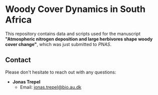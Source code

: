 # Woody Cover Dynamics in South Africa
This repository contains data and scripts used for the manuscript **"Atmospheric nitrogen deposition and large herbivores shape woody cover change"**, which was just submitted to *PNAS*.

## Contact
Please don't hesitate to reach out with any questions:  
- **Jonas Trepel**  
  - Email: [jonas.trepel@bio.au.dk](mailto:jonas.trepel@bio.au.dk)  
